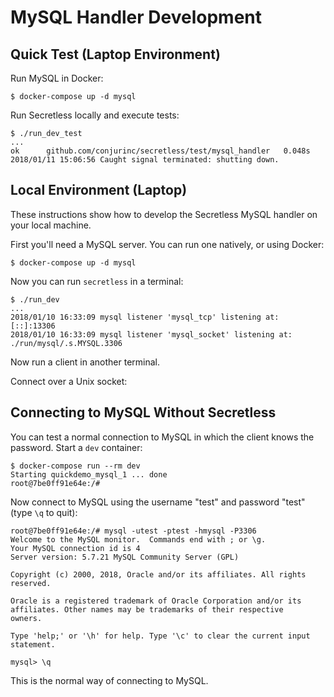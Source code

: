 # MySQL Handler Development

## Quick Test (Laptop Environment)

Run MySQL in Docker:
```sh-session
$ docker-compose up -d mysql
```

Run Secretless locally and execute tests:
```sh-session
$ ./run_dev_test
...
ok      github.com/conjurinc/secretless/test/mysql_handler   0.048s
2018/01/11 15:06:56 Caught signal terminated: shutting down.
```

## Local Environment (Laptop)

These instructions show how to develop the Secretless MySQL handler on your local machine.

First you'll need a MySQL server. You can run one natively, or using Docker:

```sh-session
$ docker-compose up -d mysql
```

Now you can run `secretless` in a terminal:

```sh-session
$ ./run_dev
...
2018/01/10 16:33:09 mysql listener 'mysql_tcp' listening at: [::]:13306
2018/01/10 16:33:09 mysql listener 'mysql_socket' listening at: ./run/mysql/.s.MYSQL.3306
```

Now run a client in another terminal.

Connect over a Unix socket:

## Connecting to MySQL Without Secretless

You can test a normal connection to MySQL in which the client knows the password. Start a `dev` container:

```sh-session
$ docker-compose run --rm dev
Starting quickdemo_mysql_1 ... done
root@7be0ff91e64e:/#
```

Now connect to MySQL using the username "test" and password "test" (type `\q` to quit):

```sh-session
root@7be0ff91e64e:/# mysql -utest -ptest -hmysql -P3306
Welcome to the MySQL monitor.  Commands end with ; or \g.
Your MySQL connection id is 4
Server version: 5.7.21 MySQL Community Server (GPL)

Copyright (c) 2000, 2018, Oracle and/or its affiliates. All rights reserved.

Oracle is a registered trademark of Oracle Corporation and/or its
affiliates. Other names may be trademarks of their respective
owners.

Type 'help;' or '\h' for help. Type '\c' to clear the current input statement.

mysql> \q
```

This is the normal way of connecting to MySQL. 
